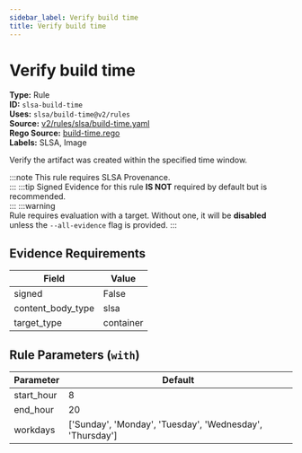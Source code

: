 ```yaml
---
sidebar_label: Verify build time
title: Verify build time
---  
```

# Verify build time  
**Type:** Rule  
**ID:** `slsa-build-time`  
**Uses:** `slsa/build-time@v2/rules`  
**Source:** [v2/rules/slsa/build-time.yaml](https://github.com/scribe-public/sample-policies/blob/main/v2/rules/slsa/build-time.yaml)  
**Rego Source:** [build-time.rego](https://github.com/scribe-public/sample-policies/blob/main/v2/rules/slsa/build-time.rego)  
**Labels:** SLSA, Image  

Verify the artifact was created within the specified time window.

:::note 
This rule requires SLSA Provenance.  
::: 
:::tip 
Signed Evidence for this rule **IS NOT** required by default but is recommended.  
::: 
:::warning  
Rule requires evaluation with a target. Without one, it will be **disabled** unless the `--all-evidence` flag is provided.
::: 

## Evidence Requirements  
| Field | Value |
|-------|-------|
| signed | False |
| content_body_type | slsa |
| target_type | container |

## Rule Parameters (`with`)  
| Parameter | Default |
|-----------|---------|
| start_hour | 8 |
| end_hour | 20 |
| workdays | ['Sunday', 'Monday', 'Tuesday', 'Wednesday', 'Thursday'] |
